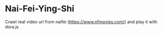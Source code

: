# Nai-Fei-Ying-Shi
Crawl real video url from naifei (https://www.nfmovies.com/) and play it with dora.js
